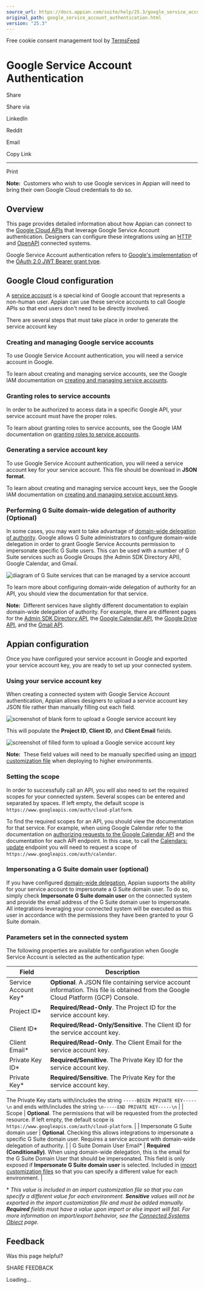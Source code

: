 ```yaml
---
source_url: https://docs.appian.com/suite/help/25.3/google_service_account_authentication.html
original_path: google_service_account_authentication.html
version: "25.3"
---
```


Free cookie consent management tool by [TermsFeed](https://www.termsfeed.com/)

# Google Service Account Authentication

Share

Share via

LinkedIn

Reddit

Email

Copy Link

* * *

Print

**Note:**  Customers who wish to use Google services in Appian will need to bring their own Google Cloud credentials to do so.

## Overview

This page provides detailed information about how Appian can connect to the [Google Cloud APIs](https://console.cloud.google.com/apis/library) that leverage Google Service Account authentication. Designers can configure these integrations using an [HTTP](http-connected-system.html) and [OpenAPI](openapi-connected-system.html) connected systems.

Google Service Account authentication refers to [Google's implementation](https://developers.google.com/identity/protocols/oauth2/service-account) of the [OAuth 2.0 JWT Bearer grant type](https://tools.ietf.org/html/rfc7523#section-2.1).

## Google Cloud configuration

A [service account](https://cloud.google.com/iam/docs/understanding-service-accounts) is a special kind of Google account that represents a non-human user. Appian can use these service accounts to call Google APIs so that end users don't need to be directly involved.

There are several steps that must take place in order to generate the service account key

### Creating and managing Google service accounts

To use Google Service Account authentication, you will need a service account in Google.

To learn about creating and managing service accounts, see the Google IAM documentation on [creating and managing service accounts](https://cloud.google.com/iam/docs/creating-managing-service-accounts).

### Granting roles to service accounts

In order to be authorized to access data in a specific Google API, your service account must have the proper roles.

To learn about granting roles to service accounts, see the Google IAM documentation on [granting roles to service accounts](https://cloud.google.com/iam/docs/granting-roles-to-service-accounts).

### Generating a service account key

To use Google Service Account authentication, you will need a service account key for your service account. This file should be download in **JSON format**.

To learn about creating and managing service account keys, see the Google IAM documentation on [creating and managing service account keys](https://cloud.google.com/iam/docs/creating-managing-service-account-keys).

### Performing G Suite domain-wide delegation of authority (Optional)

In some cases, you may want to take advantage of [domain-wide delegation of authority](https://developers.google.com/identity/protocols/OAuth2ServiceAccount#delegatingauthority). Google allows G Suite administrators to configure domain-wide delegation in order to grant Google Service Accounts permission to impersonate specific G Suite users. This can be used with a number of G Suite services such as Google Groups (the Admin SDK Directory API), Google Calendar, and Gmail.

![diagram of G Suite services that can be managed by a service account](images/g_suite_dwd.png)

To learn more about configuring domain-wide delegation of authority for an API, you should view the documentation for that service.

**Note:**  Different services have slightly different documentation to explain domain-wide delegation of authority. For example, there are different pages for the [Admin SDK Directory API](https://developers.google.com/admin-sdk/directory/v1/guides/delegation), the [Google Calendar API](https://developers.google.com/calendar/auth#perform-g-suite-domain-wide-delegation-of-authority), the [Google Drive API](https://developers.google.com/drive/api/v3/about-auth#perform_g_suite_domain-wide_delegation_of_authority), and the [Gmail API](https://developers.google.com/gmail/api/guides/delegate_settings).

## Appian configuration

Once you have configured your service account in Google and exported your service account key, you are ready to set up your connected system.

### Using your service account key

When creating a connected system with Google Service Account authentication, Appian allows designers to upload a service account key JSON file rather than manually filling out each field.

![screenshot of blank form to upload a Google service account key ](images/gsa_image.png)

This will populate the **Project ID**, **Client ID**, and **Client Email** fields.

![screenshot of filled form to upload a Google service account key](images/gsa_image_filled.png)

**Note:**  These field values will need to be manually specified using an [import customization file](Managing_Import_Customization_Files.html) when deploying to higher environments.

### Setting the scope

In order to successfully call an API, you will also need to set the required scopes for your connected system. Several scopes can be entered and separated by spaces. If left empty, the default scope is `https://www.googleapis.com/auth/cloud-platform`.

To find the required scopes for an API, you should view the documentation for that service. For example, when using Google Calendar refer to the documentation on [authorizing requests to the Google Calendar API](https://developers.google.com/calendar/auth) and the documentation for each API endpoint. In this case, to call the [Calendars: update](https://developers.google.com/calendar/v3/reference/calendars/update?hl=en_US) endpoint you will need to request a scope of `https://www.googleapis.com/auth/calendar`.

### Impersonating a G Suite domain user (optional)

If you have configured [domain-wide delegation](#performing-g-suite-domain-wide-delegation-of-authority-optional), Appian supports the ability for your service account to impersonate a G Suite domain user. To do so, simply check **Impersonate G Suite domain user** on the connected system and provide the email address of the G Suite domain user to impersonate. All integrations leveraging your connected system will be executed as this user in accordance with the permissions they have been granted to your G Suite domain.

### Parameters set in the connected system

The following properties are available for configuration when Google Service Account is selected as the authentication type:

| Field | Description |
| --- | --- |
| Service Account Key\* | **Optional**. A JSON file containing service account information. This file is obtained from the Google Cloud Platform (GCP) Console. |
| Project ID\* | **Required/Read-Only**. The Project ID for the service account key. |
| Client ID\* | **Required/Read-Only/Sensitive**. The Client ID for the service account key. |
| Client Email\* | **Required/Read-Only**. The Client Email for the service account key. |
| Private Key ID\* | **Required/Sensitive**. The Private Key ID for the service account key. |
| Private Key\* | **Required/Sensitive**. The Private Key for the service account key.

The Private Key starts with/includes the string `-----BEGIN PRIVATE KEY-----\n` and ends with/includes the string `\n-----END PRIVATE KEY-----\n` |
| Scope | **Optional**. The permissions that will be requested from the protected resource. If left empty, the default scope is `https://www.googleapis.com/auth/cloud-platform`. |
| Impersonate G Suite domain user | **Optional**. Checking this allows integrations to impersonate a specific G Suite domain user. Requires a service account with domain-wide delegation of authority. |
| G Suite Domain User Email\* | **Required (Conditionally)**. When using domain-wide delegation, this is the email for the G Suite Domain User that should be impersonated. This field is only exposed if **Impersonate G Suite domain user** is selected. Included in [import customization files](Managing_Import_Customization_Files.html) so that you can specify a different value for each environment. |

\* _This value is included in an import customization file so that you can specify a different value for each environment. **Sensitive** values will not be exported in the import customization file and must be added manually. **Required** fields must have a value upon import or else import will fail. For more information on import/export behavior, see the [Connected Systems Object](Connected_System_Object.html#import-customization-file) page._

## Feedback

Was this page helpful?

SHARE FEEDBACK

Loading...